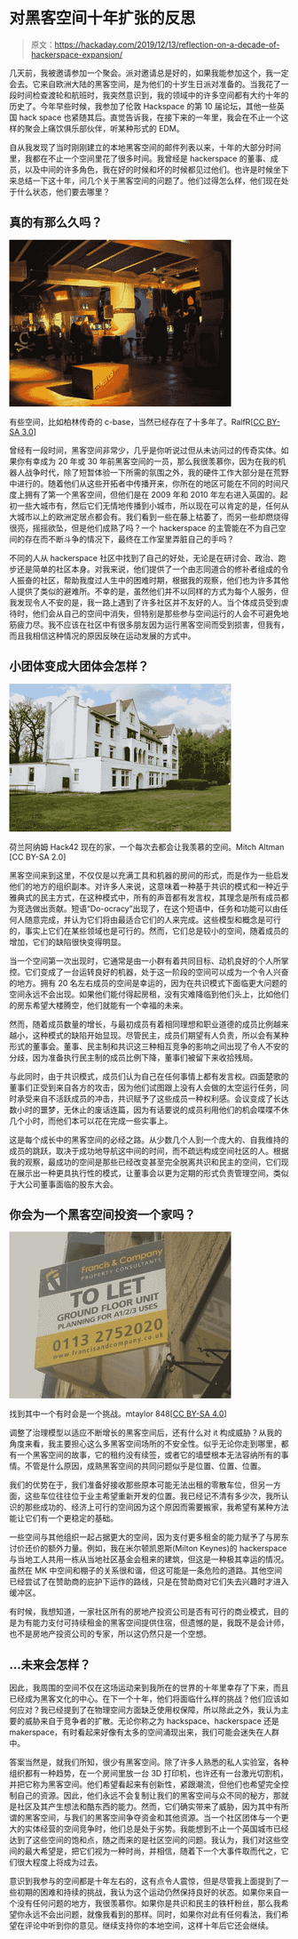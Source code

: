 # 对黑客空间十年扩张的反思

> 原文：<https://hackaday.com/2019/12/13/reflection-on-a-decade-of-hackerspace-expansion/>

几天前，我被邀请参加一个聚会。派对邀请总是好的，如果我能参加这个，我一定会去。它来自欧洲大陆的黑客空间，是为他们的十岁生日派对准备的。当我花了一段时间检查渡轮和航班时，我突然意识到，我的领域中的许多空间都有大约十年的历史了。今年早些时候，我参加了伦敦 Hackspace 的第 10 届论坛，其他一些英国 hack space 也紧随其后。直觉告诉我，在接下来的一年里，我会在不止一个这样的聚会上痛饮俱乐部伙伴，听某种形式的 EDM。

自从我发现了当时刚刚建立的本地黑客空间的邮件列表以来，十年的大部分时间里，我都在不止一个空间里花了很多时间。我曾经是 hackerspace 的董事、成员，以及中间的许多角色，我在好的时候和坏的时候都见过他们。也许是时候坐下来总结一下这十年，问几个关于黑客空间的问题了。他们过得怎么样，他们现在处于什么状态，他们要去哪里？

## 真的有那么久吗？

[![Some spaces such as the legendary c-base in Berlin have of course been around for much longer than a decade. RalfR [CC BY-SA 3.0]](img/28fe1c2c759868eed4ae6b6b6fcff47e.png)](https://hackaday.com/wp-content/uploads/2019/11/1280px-2007-07-28-berlin-109.jpg) 

有些空间，比如柏林传奇的 c-base，当然已经存在了十多年了。RalfR[[CC BY-SA 3.0](https://commons.wikimedia.org/wiki/File:2007-07-28-berlin-109.jpg)]

曾经有一段时间，黑客空间非常少，几乎是你听说过但从未访问过的传奇实体。如果你有幸成为 20 年或 30 年前黑客空间的一员，那么我很羡慕你，因为在我的机器人战争时代，除了短暂体验一下所需的氛围之外，我的硬件工作大部分是在荒野中进行的。随着他们从这些开拓者中传播开来，你所在的地区可能在不同的时间尺度上拥有了第一个黑客空间，但他们是在 2009 年和 2010 年左右进入英国的。起初一些大城市有，然后它们无情地传播到小城市，所以现在可以肯定的是，任何从大城市以上的欧洲定居点都会有。我们看到一些在藤上枯萎了，而另一些却燃烧得很亮，摇摇欲坠，但是他们成熟了吗？一个 hackerspace 的主管能在不为自己空间的存在而不断斗争的情况下，最终在工作室里弄脏自己的手吗？

不同的人从 hackerspace 社区中找到了自己的好处，无论是在研讨会、政治、跑步还是简单的社区本身。对我来说，他们提供了一个由志同道合的修补者组成的令人振奋的社区，帮助我度过人生中的困难时期，根据我的观察，他们也为许多其他人提供了类似的避难所。不幸的是，虽然他们并不以同样的方式为每个人服务，但我发现令人不安的是，我一路上遇到了许多社区并不友好的人。当个体成员受到虐待时，他们会从自己的空间中消失，但特别是那些参与空间运行的人会不可避免地筋疲力尽。我不应该在社区中有很多朋友因为运行黑客空间而受到损害，但我有，而且我相信这种情况的原因反映在运动发展的方式中。

## 小团体变成大团体会怎样？

[![The current home of Hack42 in Arnhem, Netherlands, a space that makes me envious every time I visit it. Mitch Altman [CC BY-SA 2.0]](img/8be704364e06dd3015d53c54b19a5d78.png)](https://hackaday.com/wp-content/uploads/2019/11/1280px-Arnhem_Apr-2017_33517961584.jpg) 

荷兰阿纳姆 Hack42 现在的家，一个每次去都会让我羡慕的空间。Mitch Altman [CC BY-SA 2.0]

黑客空间来到这里，不仅仅是以充满工具和机器的房间的形式，而是作为一些启发他们的地方的组织副本。对许多人来说，这意味着一种基于共识的模式和一种近乎雅典式的民主方式，在这种模式中，所有的声音都有发言权，其理念是所有成员都为竞选做出贡献。短语“Do-ocracy”出现了，在这个短语中，任务和功能可以由任何人随意完成，并认为它们将由最适合它们的人来完成。这些模型和概念是可行的，事实上它们在某些领域也是可行的。然而，它们总是较小的空间，随着成员的增加，它们的缺陷很快变得明显。

当一个空间第一次出现时，它通常是由一小群有着共同目标、动机良好的个人所掌控。它们变成了一台运转良好的机器，处于这一阶段的空间可以成为一个令人兴奋的地方。拥有 20 名左右成员的空间是幸运的，因为在共识模式下面临更大问题的空间永远不会出现。如果他们能付得起房租，没有灾难降临到他们头上，比如他们的房东希望大楼腾空，他们就能有一个幸福的未来。

然而，随着成员数量的增长，与最初成员有着相同理想和职业道德的成员比例越来越小，这种模式的缺陷开始显现。尽管民主，成员们期望有人负责，所以会有某种形式的董事会。董事、民主制和共识这三种相互竞争的影响之间出现了令人不安的分歧，因为准备执行民主制的成员比例下降，董事们被留下来收拾残局。

与此同时，由于共识模式，成员们认为自己在任何事情上都有发言权。四面楚歌的董事们正受到来自各方的攻击，因为他们试图跟上没有人会做的太空运行任务，同时承受来自不活跃成员的冲击，共识赋予了这些成员一种权利感。会议变成了长达数小时的噩梦，无休止的废话连篇，因为有话要说的成员利用他们的机会喋喋不休几个小时，而他们本可以花在完成一些实事上。

这是每个成长中的黑客空间的必经之路。从少数几个人到一个庞大的、自我维持的成员的跳跃，取决于成功地导航这中间的时间，而不疏远构成空间社区的人。根据我的观察，最成功的空间是那些已经改变甚至完全脱离共识和民主的空间，它们现在展示出一种更具执行性的模式，让董事会以更为定期的形式负责管理空间，类似于大公司董事面临的股东大会。

## 你会为一个黑客空间投资一个家吗？

[![Finding one of these can sometimes be a challenge. Mtaylor848 [CC BY-SA 4.0]](img/e2b272377009d6849e5e9881359e7875.png)](https://hackaday.com/wp-content/uploads/2019/11/1280px-To_let_sign_on_the_Brunswick_Wetherby_19th_August_2018.jpg) 

找到其中一个有时会是一个挑战。mtaylor 848[[CC BY-SA 4.0](https://commons.wikimedia.org/wiki/File:To_let_sign_on_the_Brunswick,_Wetherby_(19th_August_2018).jpg)]

调整了治理模型以适应不断增长的黑客空间后，还有什么对 it 构成威胁？从我的角度来看，我主要担心这么多黑客空间场所的不安全性。似乎无论你走到哪里，都有一个黑客空间的故事，它的租约没有续签，或者它的墙壁根本无法容纳所有的事情。不管是什么原因，成熟黑客空间的共同问题似乎是位置、位置、位置。

我们的优势在于，我们准备好接收那些原本可能无法出租的零散车位，但另一方面，这些车位往往位于业主希望重新开发的位置。我已经记不清有多少次，我所认识的那些成功的、经济上可行的空间因为这个原因而需要搬家，我希望有某种方法能让它们有一个更稳定的基础。

一些空间与其他组织一起占据更大的空间，因为支付更多租金的能力赋予了与房东讨价还价的额外力量。例如，我在米尔顿凯恩斯(Milton Keynes)的 hackerspace 与当地工人共用一栋从当地社区基金会租来的建筑，但这是一种极其幸运的情况。虽然在 MK 中空间和棚子的关系很和谐，但这可能是一条危险的道路。其他空间已经尝试了在赞助商的庇护下运作的路线，只是在赞助商对它们失去兴趣时才进入缓冲区。

有时候，我想知道，一家社区所有的房地产投资公司是否有可行的商业模式，目的是为有能力支付可持续租金的黑客空间提供住宿，但遗憾的是，我既不是会计师，也不是房地产投资公司的专家，所以这仍然只是一个空想。

## …未来会怎样？

因此，我周围的空间不仅在这场运动来到我所在的世界的十年里幸存了下来，而且已经成为黑客文化的中心。在下一个十年，他们将面临什么样的挑战？他们应该如何应对？我已经提到了在物理空间方面缺乏使用权保障，所以除此之外，我认为主要的威胁来自于竞争者的扩散。无论你称之为 hackspace、hackerspace 还是 makerspace，有时看起来好像有太多的空间涌现出来，我们可能会迷失在人群中。

答案当然是，就我们所知，很少有黑客空间。除了许多人熟悉的私人实验室，各种组织都有一种趋势，在一个房间里放一台 3D 打印机，也许还有一台激光切割机，并把它称为黑客空间。他们希望看起来有创新性，紧跟潮流，但他们也希望完全控制自己的资源。因此，他们永远不会复制让我们的黑客空间与众不同的秘方，那就是社区及其产生想法和酷东西的能力。然而，它们确实带来了威胁，因为其中有所谓的黑客空间，与我们的黑客空间争夺资金和其他资源。当一个社区团体与一个更大的实体经营的空间竞争时，他们总是处于劣势。我能想到不止一个英国城市已经达到了这些空间的饱和点，随之而来的是社区空间的问题。我认为，我们对这些空间的最大希望是，把它们视为一种时尚，并相信，随着下一个大事件取而代之，它们很大程度上将成为过去。

意识到我参与的空间都是十年左右的，这有点令人震惊，但是尽管我上面提到了一些初期的困难和持续的挑战，我认为这个运动仍然保持良好的状态。如果你来自一个没有任何问题的地方，我很羡慕你。如果你是共识和民主的铁杆粉丝，那么我希望你永远不会出问题，就像我看到的那样。同时，如果你对此有任何看法，我们希望在评论中听到你的意见。继续支持你的本地空间，这样十年后它还会继续。
